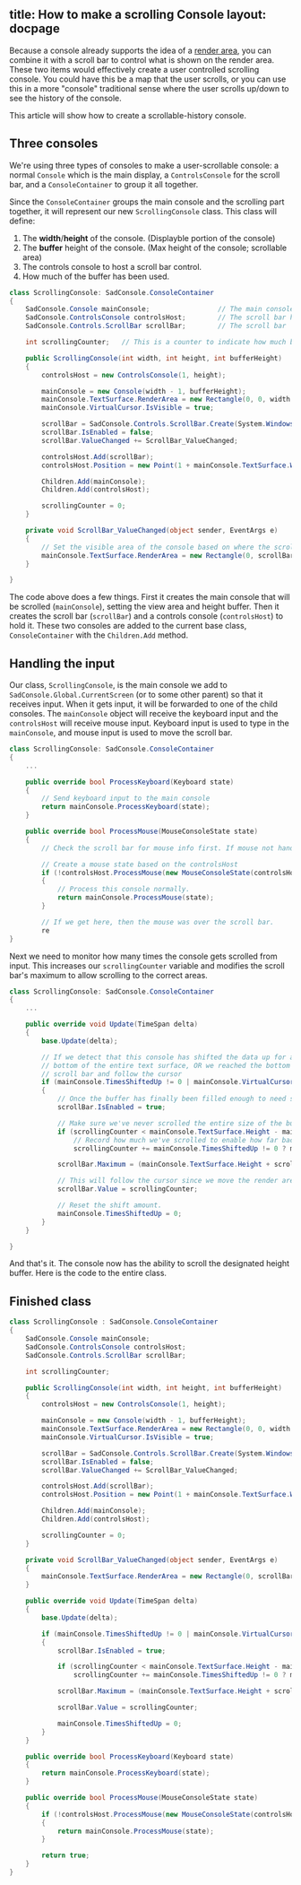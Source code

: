 title: How to make a scrolling Console
layout: docpage
---

Because a console already supports the idea of a [render area](Displaying-gameobjects-on-a-console-viewarea.md#use-a-render-area), you can combine it with a scroll bar to control what is shown on the render area. These two items would effectively create a user controlled scrolling console. You could have this be a map that the user scrolls, or you can use this in a more "console" traditional sense where the user scrolls up/down to see the history of the console.

This article will show how to create a scrollable-history console.

## Three consoles

We're using three types of consoles to make a user-scrollable console: a normal `Console` which is the main display, a `ControlsConsole` for the scroll bar, and a `ConsoleContainer` to group it all together.

Since the `ConsoleContainer` groups the main console and the scrolling part together, it will represent our new `ScrollingConsole` class. This class will define:

1. The **width**/**height** of the console. (Displayble portion of the console)
2. The **buffer** height of the console. (Max height of the console; scrollable area)
3. The controls console to host a scroll bar control.
4. How much of the buffer has been used.

```csharp
class ScrollingConsole: SadConsole.ConsoleContainer
{
    SadConsole.Console mainConsole;                 // The main console that is typed into
    SadConsole.ControlsConsole controlsHost;        // The scroll bar host
    SadConsole.Controls.ScrollBar scrollBar;        // The scroll bar

    int scrollingCounter;   // This is a counter to indicate how much buffer is used

    public ScrollingConsole(int width, int height, int bufferHeight)
    {
        controlsHost = new ControlsConsole(1, height);

        mainConsole = new Console(width - 1, bufferHeight);
        mainConsole.TextSurface.RenderArea = new Rectangle(0, 0, width - 1, height);
        mainConsole.VirtualCursor.IsVisible = true;

        scrollBar = SadConsole.Controls.ScrollBar.Create(System.Windows.Controls.Orientation.Vertical, height);
        scrollBar.IsEnabled = false;
        scrollBar.ValueChanged += ScrollBar_ValueChanged;

        controlsHost.Add(scrollBar);
        controlsHost.Position = new Point(1 + mainConsole.TextSurface.Width, Position.Y);

        Children.Add(mainConsole);
        Children.Add(controlsHost);

        scrollingCounter = 0;
    }

    private void ScrollBar_ValueChanged(object sender, EventArgs e)
    {
        // Set the visible area of the console based on where the scroll bar is
        mainConsole.TextSurface.RenderArea = new Rectangle(0, scrollBar.Value, mainConsole.TextSurface.Width, mainConsole.TextSurface.RenderArea.Height);
    }

}
```

The code above does a few things. First it creates the main console that will be scrolled (`mainConsole`), setting the view area and height buffer. Then it creates the scroll bar (`scrollBar`) and a controls console (`controlsHost`) to hold it. These two consoles are added to the current base class, `ConsoleContainer` with the `Children.Add` method.

## Handling the input

Our class, `ScrollingConsole`, is the main console we add to `SadConsole.Global.CurrentScreen` (or to some other parent) so that it receives input. When it gets input, it will be forwarded to one of the child consoles. The `mainConsole` object will receive the keyboard input and the `controlsHost` will receive mouse input. Keyboard input is used to type in the `mainConsole`, and mouse input is used to move the scroll bar.

```csharp
class ScrollingConsole: SadConsole.ConsoleContainer
{
    ...

    public override bool ProcessKeyboard(Keyboard state)
    {
        // Send keyboard input to the main console
        return mainConsole.ProcessKeyboard(state);
    }

    public override bool ProcessMouse(MouseConsoleState state)
    {
        // Check the scroll bar for mouse info first. If mouse not handled by scroll bar, then..

        // Create a mouse state based on the controlsHost
        if (!controlsHost.ProcessMouse(new MouseConsoleState(controlsHost, state.Mouse)))
        {
            // Process this console normally.
            return mainConsole.ProcessMouse(state);
        }

        // If we get here, then the mouse was over the scroll bar.
        re
}
```

Next we need to monitor how many times the console gets scrolled from input. This increases our `scrollingCounter` variable and modifies the scroll bar's maximum to allow scrolling to the correct areas.

```csharp
class ScrollingConsole: SadConsole.ConsoleContainer
{
    ...

    public override void Update(TimeSpan delta)
    {
        base.Update(delta);

        // If we detect that this console has shifted the data up for any reason (like the virtual cursor reached the
        // bottom of the entire text surface, OR we reached the bottom of the render area, we need to adjust the 
        // scroll bar and follow the cursor
        if (mainConsole.TimesShiftedUp != 0 | mainConsole.VirtualCursor.Position.Y >= mainConsole.TextSurface.RenderArea.Height + scrollingCounter)
        {
            // Once the buffer has finally been filled enough to need scrolling (a single screen's worth), turn on the scroll bar
            scrollBar.IsEnabled = true;

            // Make sure we've never scrolled the entire size of the buffer
            if (scrollingCounter < mainConsole.TextSurface.Height - mainConsole.TextSurface.RenderArea.Height)
                // Record how much we've scrolled to enable how far back the bar can see
                scrollingCounter += mainConsole.TimesShiftedUp != 0 ? mainConsole.TimesShiftedUp : 1;

            scrollBar.Maximum = (mainConsole.TextSurface.Height + scrollingCounter) - mainConsole.TextSurface.Height;

            // This will follow the cursor since we move the render area in the event.
            scrollBar.Value = scrollingCounter;

            // Reset the shift amount.
            mainConsole.TimesShiftedUp = 0;
        }
    }

}
```

And that's it. The console now has the ability to scroll the designated height buffer. Here is the code to the entire class.

## Finished class

```csharp
class ScrollingConsole : SadConsole.ConsoleContainer
{
    SadConsole.Console mainConsole;
    SadConsole.ControlsConsole controlsHost;
    SadConsole.Controls.ScrollBar scrollBar;

    int scrollingCounter;

    public ScrollingConsole(int width, int height, int bufferHeight)
    {
        controlsHost = new ControlsConsole(1, height);

        mainConsole = new Console(width - 1, bufferHeight);
        mainConsole.TextSurface.RenderArea = new Rectangle(0, 0, width - 1, height);
        mainConsole.VirtualCursor.IsVisible = true;

        scrollBar = SadConsole.Controls.ScrollBar.Create(System.Windows.Controls.Orientation.Vertical, height);
        scrollBar.IsEnabled = false;
        scrollBar.ValueChanged += ScrollBar_ValueChanged;

        controlsHost.Add(scrollBar);
        controlsHost.Position = new Point(1 + mainConsole.TextSurface.Width, Position.Y);

        Children.Add(mainConsole);
        Children.Add(controlsHost);

        scrollingCounter = 0;
    }

    private void ScrollBar_ValueChanged(object sender, EventArgs e)
    {
        mainConsole.TextSurface.RenderArea = new Rectangle(0, scrollBar.Value, mainConsole.TextSurface.Width, mainConsole.TextSurface.RenderArea.Height);
    }

    public override void Update(TimeSpan delta)
    {
        base.Update(delta);

        if (mainConsole.TimesShiftedUp != 0 | mainConsole.VirtualCursor.Position.Y >= mainConsole.TextSurface.RenderArea.Height + scrollingCounter)
        {
            scrollBar.IsEnabled = true;

            if (scrollingCounter < mainConsole.TextSurface.Height - mainConsole.TextSurface.RenderArea.Height)
                scrollingCounter += mainConsole.TimesShiftedUp != 0 ? mainConsole.TimesShiftedUp : 1;

            scrollBar.Maximum = (mainConsole.TextSurface.Height + scrollingCounter) - mainConsole.TextSurface.Height;

            scrollBar.Value = scrollingCounter;

            mainConsole.TimesShiftedUp = 0;
        }
    }

    public override bool ProcessKeyboard(Keyboard state)
    {
        return mainConsole.ProcessKeyboard(state);
    }

    public override bool ProcessMouse(MouseConsoleState state)
    {
        if (!controlsHost.ProcessMouse(new MouseConsoleState(controlsHost, state.Mouse)))
        {
            return mainConsole.ProcessMouse(state);
        }

        return true;
    }
}
```